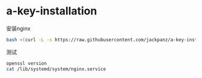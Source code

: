# a-key-installation

安装nginx
```bash
bash <(curl -L -s https://raw.githubusercontent.com/jackpanz/a-key-installation/master/centos7-tengine.sh)
```

测试
```bash
openssl version
cat /lib/systemd/system/nginx.service
```

 
